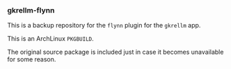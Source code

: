 ### gkrellm-flynn

This is a backup repository for the `flynn` plugin for the `gkrellm` app.

This is an ArchLinux `PKGBUILD`.

The original source package is included just in case it becomes unavailable for some reason.